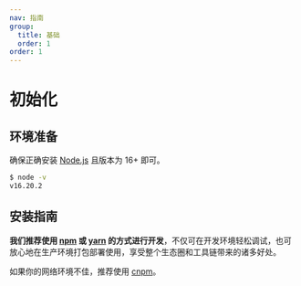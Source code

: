 ```yaml
---
nav: 指南
group:
  title: 基础
  order: 1
order: 1
---
```

# 初始化

## 环境准备
确保正确安装 [Node.js](https://nodejs.org/en/) 且版本为 16+ 即可。

```bash
$ node -v
v16.20.2
```

## 安装指南
**我们推荐使用 [npm](https://www.npmjs.com/) 或 [yarn](https://github.com/yarnpkg/yarn/) 的方式进行开发**，不仅可在开发环境轻松调试，也可放心地在生产环境打包部署使用，享受整个生态圈和工具链带来的诸多好处。

<InstallDependencies npm='$ npm install chem-ui --save' yarn='$ yarn add chem-ui'></InstallDependencies>

如果你的网络环境不佳，推荐使用 [cnpm](https://github.com/cnpm/cnpm)。
